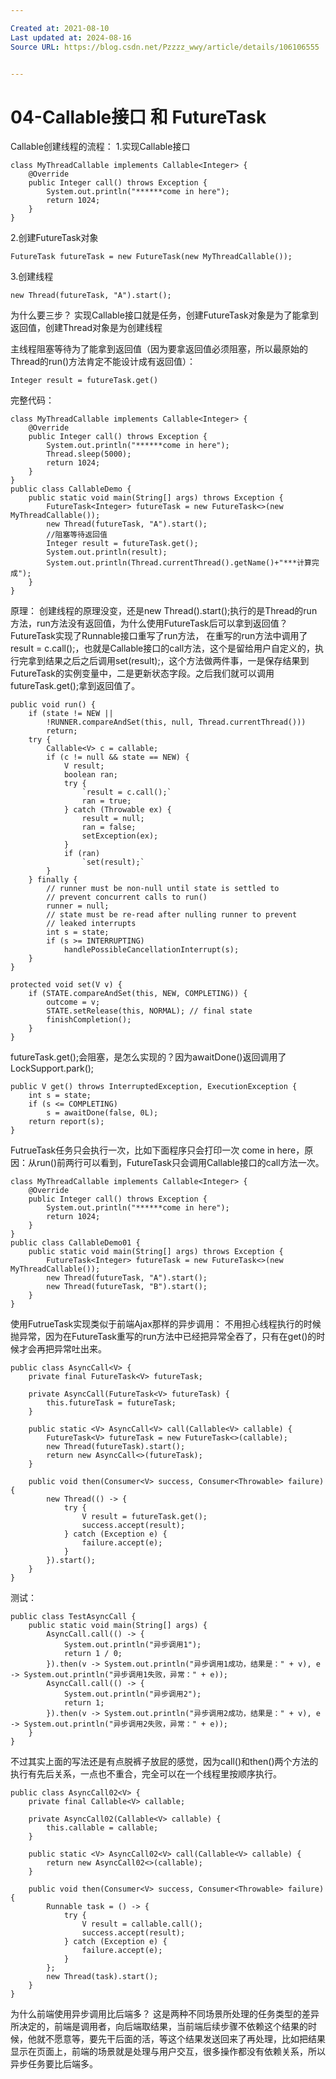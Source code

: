 ```yaml
---

Created at: 2021-08-10
Last updated at: 2024-08-16
Source URL: https://blog.csdn.net/Pzzzz_wwy/article/details/106106555


---
```


# 04-Callable接口 和 FutureTask


Callable创建线程的流程：
1.实现Callable接口
```
class MyThreadCallable implements Callable<Integer> {
    @Override
    public Integer call() throws Exception {
        System.out.println("******come in here");
        return 1024;
    }
}
```
2.创建FutureTask对象
```
FutureTask futureTask = new FutureTask(new MyThreadCallable());
```
3.创建线程
```
new Thread(futureTask, "A").start();
```

为什么要三步？
实现Callable接口就是任务，创建FutureTask对象是为了能拿到返回值，创建Thread对象是为创建线程

主线程阻塞等待为了能拿到返回值（因为要拿返回值必须阻塞，所以最原始的Thread的run()方法肯定不能设计成有返回值）：
```
Integer result = futureTask.get()
```

完整代码：
```
class MyThreadCallable implements Callable<Integer> {
    @Override
    public Integer call() throws Exception {
        System.out.println("******come in here");
        Thread.sleep(5000);
        return 1024;
    }
}
public class CallableDemo {
    public static void main(String[] args) throws Exception {
        FutureTask<Integer> futureTask = new FutureTask<>(new MyThreadCallable());
        new Thread(futureTask, "A").start();
        //阻塞等待返回值
        Integer result = futureTask.get();
        System.out.println(result);
        System.out.println(Thread.currentThread().getName()+"***计算完成");
    }
}
```

原理：
创建线程的原理没变，还是new Thread().start();执行的是Thread的run方法，run方法没有返回值，为什么使用FutureTask后可以拿到返回值？
FutureTask实现了Runnable接口重写了run方法， 在重写的run方法中调用了result = c.call();，也就是Callable接口的call方法，这个是留给用户自定义的，执行完拿到结果之后之后调用set(result);，这个方法做两件事，一是保存结果到FutureTask的实例变量中，二是更新状态字段。之后我们就可以调用futureTask.get();拿到返回值了。
```
public void run() {
    if (state != NEW ||
        !RUNNER.compareAndSet(this, null, Thread.currentThread()))
        return;
    try {
        Callable<V> c = callable;
        if (c != null && state == NEW) {
            V result;
            boolean ran;
            try {
                `result = c.call();`
                ran = true;
            } catch (Throwable ex) {
                result = null;
                ran = false;
                setException(ex);
            }
            if (ran)
                `set(result);`
        }
    } finally {
        // runner must be non-null until state is settled to
        // prevent concurrent calls to run()
        runner = null;
        // state must be re-read after nulling runner to prevent
        // leaked interrupts
        int s = state;
        if (s >= INTERRUPTING)
            handlePossibleCancellationInterrupt(s);
    }
}
```
```
protected void set(V v) {
    if (STATE.compareAndSet(this, NEW, COMPLETING)) {
        outcome = v;
        STATE.setRelease(this, NORMAL); // final state
        finishCompletion();
    }
}
```
futureTask.get();会阻塞，是怎么实现的？因为awaitDone()返回调用了LockSupport.park();
```
public V get() throws InterruptedException, ExecutionException {
    int s = state;
    if (s <= COMPLETING)
        s = awaitDone(false, 0L);
    return report(s);
}
```
FutrueTask任务只会执行一次，比如下面程序只会打印一次 come in here，原因：从run()前两行可以看到，FutureTask只会调用Callable接口的call方法一次。
```
class MyThreadCallable implements Callable<Integer> {
    @Override
    public Integer call() throws Exception {
        System.out.println("******come in here");
        return 1024;
    }
}
public class CallableDemo01 {
    public static void main(String[] args) throws Exception {
        FutureTask<Integer> futureTask = new FutureTask<>(new MyThreadCallable());
        new Thread(futureTask, "A").start();
        new Thread(futureTask, "B").start();
    }
}
```

使用FutrueTask实现类似于前端Ajax那样的异步调用：
不用担心线程执行的时候抛异常，因为在FutureTask重写的run方法中已经把异常全吞了，只有在get()的时候才会再把异常吐出来。
```
public class AsyncCall<V> {
    private final FutureTask<V> futureTask;

    private AsyncCall(FutureTask<V> futureTask) {
        this.futureTask = futureTask;
    }

    public static <V> AsyncCall<V> call(Callable<V> callable) {
        FutureTask<V> futureTask = new FutureTask<>(callable);
        new Thread(futureTask).start();
        return new AsyncCall<>(futureTask);
    }

    public void then(Consumer<V> success, Consumer<Throwable> failure) {
        new Thread(() -> {
            try {
                V result = futureTask.get();
                success.accept(result);
            } catch (Exception e) {
                failure.accept(e);
            }
        }).start();
    }
}
```
测试：
```
public class TestAsyncCall {
    public static void main(String[] args) {
        AsyncCall.call(() -> {
            System.out.println("异步调用1");
            return 1 / 0;
        }).then(v -> System.out.println("异步调用1成功，结果是：" + v), e -> System.out.println("异步调用1失败，异常：" + e));
        AsyncCall.call(() -> {
            System.out.println("异步调用2");
            return 1;
        }).then(v -> System.out.println("异步调用2成功，结果是：" + v), e -> System.out.println("异步调用2失败，异常：" + e));
    }
}
```
不过其实上面的写法还是有点脱裤子放屁的感觉，因为call()和then()两个方法的执行有先后关系，一点也不重合，完全可以在一个线程里按顺序执行。
```
public class AsyncCall02<V> {
    private final Callable<V> callable;

    private AsyncCall02(Callable<V> callable) {
        this.callable = callable;
    }

    public static <V> AsyncCall02<V> call(Callable<V> callable) {
        return new AsyncCall02<>(callable);
    }

    public void then(Consumer<V> success, Consumer<Throwable> failure) {
        Runnable task = () -> {
            try {
                V result = callable.call();
                success.accept(result);
            } catch (Exception e) {
                failure.accept(e);
            }
        };
        new Thread(task).start();
    }
}
```

为什么前端使用异步调用比后端多？
这是两种不同场景所处理的任务类型的差异所决定的，前端是调用者，向后端取结果，当前端后续步骤不依赖这个结果的时候，他就不愿意等，要先干后面的活，等这个结果发送回来了再处理，比如把结果显示在页面上，前端的场景就是处理与用户交互，很多操作都没有依赖关系，所以异步任务要比后端多。

